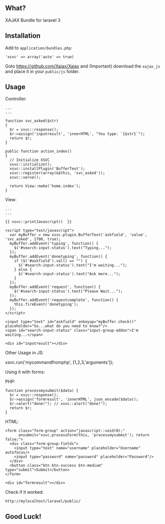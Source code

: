 What?
---

XAJAX Bundle for laravel 3


Installation
---

Add to `application/bundles.php`:

`'xsvc' => array('auto' => true)`

Goto https://github.com/Xajax/Xajax and (Important) download the `xajax_js` and place it in your `public/js` folder.


Usage
---

Controller:

    ...
    ...
  
    function svc_asked($str) 
    {
      $r = xsvc::response();
      $r->assign('inputresult', 'innerHTML', "You type: `{$str}`");
      return $r;
    }

    public function action_index()
    {
      // Initialize XSVC
      xsvc::initialize();
      xsvc::installPlugin('BufferText');
      xsvc::register(array(&$this, 'svc_asked'));
      xsvc::serve();

      return View::make('home.index');
    }


View:

    ...
    ...
  
    {{ xsvc::printJavascript()  }}
  
    <script type="text/javascript">
      var myBuffer = new xsvc.plugin.BufferText('askfield', 'value', 'svc_asked', 1700, true);
      myBuffer.addEvent('typing', function() { 
        $('#search-input-status').text("Typing...");
      });
      myBuffer.addEvent('donetyping', function() { 
        if ($('#askfield').val() == "") {
          $('#search-input-status').text("I'm waiting...");
        } else {
          $('#search-input-status').text("Ask more...");
        }
      });
      myBuffer.addEvent('request', function() { 
        $('#search-input-status').text("Please Wait...");
      });
      myBuffer.addEvent('requestcomplete', function() { 
        this.fireEvent('donetyping');
      });
    </script>
  
    <input type="text" id="askfield" onkeyup="myBuffer.check()" placeholder="So...what do you need to know?"/>
    <span id="search-input-status" class="input-group-addon">I'm waiting...</span>
  
    <div id="inputresult"></div>  
  
Other Usage in JS:

  xsvc.run('mycommandfromphp', [1,2,3,'arguments']);

Using it with forms:

PHP:

    function processmysubmit($data) {
      $r = xsvc::response();
      $r->assign('formresult', 'innerHTML', json_encode($data));
      $r->alert("done!"); // xsvc::alert("done!");
      return $r;
    }

HTML:

    <form class="form-group" action="javascript::void(0);" 
          onsubmit="xsvc.processForm(this, 'processmysubmit'); return false;">
      <div class="form-group-fields">
        <input type="text" name="username" placeholder="Username" autofocus/>
        <input type="password" name="password" placeholder="Password"/>
      </div>
      <button class="btn btn-success btn-medium" type="submit">Submit</button>
    </form>

    <div id="formresult"></div>

Check if it worked:

    http://mylocalhost/laravel/public/


Good Luck!
-----
